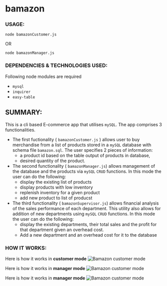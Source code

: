 # bamazon
### USAGE:

```node bamazonCustomer.js```

OR

```node bamazonManager.js ```

### DEPENDENCIES & TECHNOLOGIES USED:
Following node modules are required
* `mysql`
* `inquirer`
* `easy-table`

## SUMMARY:
This is a cli based E-commerce app that utilises `mySQL`. The app comprises 3 functionalities. 
* The first fuctionality ( `bamazonCustomer.js` ) allows user to buy merchandise from a list of products stored in a `mySQL` database with schema file `bamazon.sql`. The user specifies 2 pieces of information:
    * a product id based on the table output of products in database,
    * desired quantity of the product. 
* The second functionality ( `bamazonManager.js`) allows management of the database and the products via `mySQL`  `CRUD` functions. In this mode the user can do the following:
    * display the existing list of products
    * display products with low inventory
    * replenish inventory for a given product
    * add new product to list of producst
* The third functionality ( `bamazonSupervisor.js`) allows financial analysis of the sales performance of each department. This utility also allows for addition of new departments using `mySQL` `CRUD` functions. In this mode the user can do the following:
    * display the existing departments, their total sales and the profit for that department given an overhead cost.
    * Add a new department and an overhead cost for it to the database


### HOW IT WORKS:
Here is how it works in **customer mode**
![Bamazon customer mode](images/bamazon1.gif)

Here is how it works in **manager mode**
![Bamazon customer mode](images/bamazon2.gif)

Here is how it works in **manager mode**
![Bamazon customer mode](images/bamazon3.gif)